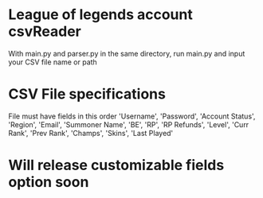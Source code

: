 # League of legends account csvReader
With main.py and parser.py in the same directory, run main.py and input your CSV file name or path

# CSV File specifications
File must have fields in this order
'Username', 'Password', 'Account Status', 'Region', 
'Email', 'Summoner Name', 'BE', 'RP', 'RP Refunds',
'Level', 'Curr Rank', 'Prev Rank', 'Champs', 'Skins', 
'Last Played'

# Will release customizable fields option soon
